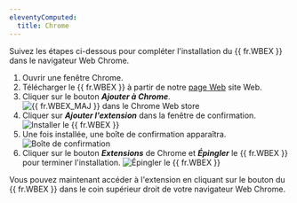 ```yaml
---
eleventyComputed:
  title: Chrome
---
```

Suivez les étapes ci-dessous pour compléter l'installation du {{ fr.WBEX }} dans le navigateur Web Chrome.

1. Ouvrir une fenêtre Chrome.
1. Télécharger le {{ fr.WBEX }} à partir de notre [page Web](https://devolutions.net/fr/workspace) site Web.
1. Cliquer sur le bouton ***Ajouter à Chrome***.
![{{ fr.WBEX_MAJ }} dans le Chrome Web store](https://cdnweb.devolutions.net/docs/fr/dwl/Dwl4001.png)
1. Cliquer sur ***Ajouter l'extension*** dans la fenêtre de confirmation.
![Installer le {{ fr.WBEX }}](https://cdnweb.devolutions.net/docs/fr/dwl/Dwl4002.png)
1. Une fois installée, une boîte de confirmation apparaîtra.
![Boîte de confirmation](https://cdnweb.devolutions.net/docs/fr/dwl/Dwl4044.png)
1. Cliquer sur le bouton ***Extensions*** de Chrome et ***Épingler*** le {{ fr.WBEX }} pour terminer l'installation.
![Épingler le {{ fr.WBEX }}](https://cdnweb.devolutions.net/docs/fr/dwl/Dwl4045.png)

Vous pouvez maintenant accéder à l'extension en cliquant sur le bouton du {{ fr.WBEX }} dans le coin supérieur droit de votre navigateur Web Chrome.
